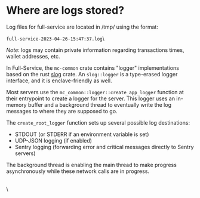 # Where are logs stored?

Log files for full-service are located in /tmp/ using the format:

`full-service-2023-04-26-15:47:37.log`\


_Note_: logs may contain private information regarding transactions times, wallet addresses, etc.



In Full-Service, the `mc-common` crate contains "logger" implementations based on the rust [slog](https://github.com/slog-rs/slog) crate. An `slog::logger` is a type-erased logger interface, and it is enclave-friendly as well.

Most servers use the `mc_common::logger::create_app_logger` function at their entrypoint to create a logger for the server. This logger uses an in-memory buffer and a background thread to eventually write the log messages to where they are supposed to go.

The `create_root_logger` function sets up several possible log destinations:

* STDOUT (or STDERR if an environment variable is set)
* UDP-JSON logging (if enabled)
* Sentry logging (forwarding error and critical messages directly to Sentry servers)

The background thread is enabling the main thread to make progress asynchronously while these network calls are in progress.

\
\









